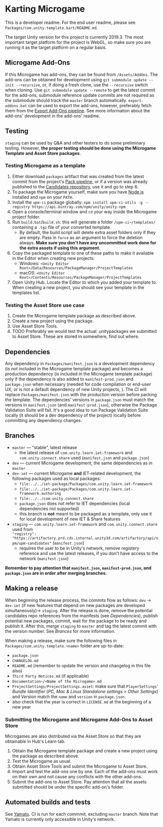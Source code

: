 # Karting Microgame

This is a developer readme. For the end user readme, please see `Packages/com.unity.template.kart/README.md`.

The target Unity version for this project is currently 2019.3. The most important target platform for the project
is WebGL, so make sure you are running it as the target platform on a regular basis.

## Microgame Add-Ons

If this Microgame has add-ons, they can be found from `/Assets/AddOns`. The add-ons can be obtained for development
using `git submodule update --init --recursive`, or, if doing a fresh clone, use the `--recursive` switch when cloning.
Use `git submodule update --remote` to get the latest commit for the add-ons, submodule reference update commits are not
 required as the submodule should track the `master` branch automatically. `export-addons.bat` can be used to export
the add-ons, however, preferably fetch them from the [Export Add-Ons pipeline]. See more information about the add-ons'
development in the add-ons' readme.

## Testing

`staging` can be used by Q&A and other testers to do some preliminary testing.
However, **the proper testing should be done using the Microgame Template and Asset Store packages**.

### Testing Microgame as a template

1. Either download `packages` artifact that was created from the latest commit from the project's
[Pack pipeline], or if a version was already published to the [Candidates repository], use it and go to step 6.
1. To package the Microgame yourself, make sure you have [Node.js](https://nodejs.org/en/) installed and `npm` on your `PATH`.
1. Install the `upm-ci` package globally: ```npm install upm-ci-utils -g --registry https://api.bintray.com/npm/unity/unity-npm```
1. Open a console/terminal window and `cd` your way inside the Microgame project folder.
1. Run `build.bat`/`build.sh`: this will generate a folder `/upm-ci~/templates/` containing a `.tgz` file of your converted template.
   - By default, the build script will delete extra asset folders only if they are empty. Pass in `force` as an argument
   to force the deletion always. **Make sure you don't have any uncommitted work done for the extra assets if using this argument.**
1. Copy the packaged template to one of these paths to make it available in the Editor when creating new projects:
   - Windows: `<Unity Editor Root>/Data/Resources/PackageManager/ProjectTemplates`
   - macOS: `<Unity Editor Root>/Contents/Resources/PackageManager/ProjectTemplates`
1. Open Unity Hub. Locate the Editor to which you added your template to. When creating a new project, you should see
your template in the templates list.

### Testing the Asset Store use case

1. Create the Microgame template package as described above.
1. Create a new project using the package.
1. Use Asset Store Tools.
1. TODO Preferably we would test the actual .unitypackages we submitted to Asset Store. These are stored in somewhere, find out where.

## Dependencies

Any dependency in `Packages/manifest.json` is a development dependency (is *not* included in the Microgame template package)
and becomes a production dependency (*is* included in the Microgame template package) only if the dependency is also added to
`manifest-prod.json` and `package.json` when necessary (needed for code compilation or end-user UX, or is not a default dependency
of new Unity projects, ). The CI will replace `Packages/manifest.json` with the production version before packing the template.
The dependencies' versions in `package.json` must match the versions in `manifest.json` (and `manifest-prod.json`), otherwise the
Package Validation Suite will fail. It's a good idea to run Package Validation Suite locally (it should be a dev dependency of the
project) locally before committing any dependency changes.

## Branches

- `master` — "stable", latest release
  - the latest release of `com.unity.learn.iet-framework` and `com.unity.connect.share` used (`manifest.json` and `package.json`)
- `dev` — current Microgame development, the same dependencies as in `master`
- `dev-iet` — current Microgame **and** IET-related development, the following packages used as local packages:
  - `file:../../iet-package/Packages/com.unity.learn.iet-framework`
  - `file:../../iet-package/Packages/com.unity.learn.iet-framework.authoring`
  - `file:../../com.unity.connect.share`
  - `package.json` does not refer to IET dependencies (local dependencies not supported)
  - this branch is **not** meant to be packaged as a template, only use it for local development of new IET & Share features
- `staging` — `com.unity.learn.iet-framework` and `com.unity.connect.share` used from  
  `"registry": "https://artifactory.prd.cds.internal.unity3d.com/artifactory/api/npm/upm-candidates"` (`manifest.json`)
  - requires the user to be in Unity's network, remove registery reference and use the latest releases, if you don't have
    access to the network (`manifest.json`)

**Remember to pay attention that `manifest.json`, `manifest-prod.json`, and `package.json` are in order after merging branches.**

## Making a release

When beginning the release process, the commits flow as follows: `dev` -> `dev-iet` (if new features that depend on new packages
are developed simultaneously)-> `staging`. After the release is done, remove the potential candidates repo references from the
manifests (see _Dependencies_), publish potential new packages, commit, wait for the package to be ready and publish it. After
this, merge `staging` to `master` and tag the latest commit with the version number. See _Brances_ for more information.

When making a release, make sure the following files in `Packages/com.unity.template.<name>` folder are up-to-date:
- `package.json`
- `CHANGELOG.md`
- `README.md` (remember to update the version and changelog in this file also)
- `Third Party Notices.md` (if applicable)
- `Documentation~/<Name of the Microgame>.md`
- `ProjectSettings/ProjectSettings.asset`: make sure that `PlayerSettings`' _Bundle Identifier_
(_PC, Mac & Linux Standalone settings > Other Settings_) and _Version_ match the `name` and `version` in `package.json`. 
- also check that the year is correct in `LICENSE.md` at the beginning of a new year

### Submitting the Microgame and Microgame Add-Ons to Asset Store

Microgames are also distributed via the Asset Store so that they are obtainable in Hub's Learn tab.

1. Obtain the Microgame template package and create a new project using the package as described above.
1. Test the Microgame as usual.
1. Obtain Asset Store Tools and submit the Microgame to Asset Store.
1. Import and test the add-ons one by one. Each of the add-ons must work on their own and not cause any conflicts with the other add-ons.
1. Submit the add-ons to Asset Store. Pay attention that all the assets submitted should be under the specific add-on's folder.

## Automated builds and tests

See [Yamato]. CI is run for each commmit, excluding `master` branch. Note that Yamato is currently only accessible in Unity's network.
<!-- Note: make sure that the pipeline links point to staging -->
[Export Add-Ons pipeline]: https://yamato.prd.cds.internal.unity3d.com/jobs/467-Karting%2520Microgame/tree/staging/.yamato%252Fupm-ci.yml%2523export_addons
[Pack pipeline]: https://yamato.prd.cds.internal.unity3d.com/jobs/467-Karting%2520Microgame/tree/staging/.yamato%252Fupm-ci.yml%2523pack
[Candidates repository]: https://artifactory.prd.cds.internal.unity3d.com/artifactory/upm-candidates/com.unity.template.kart/-/
[Yamato]: https://yamato.prd.cds.internal.unity3d.com/jobs/467-Karting%2520Microgame
